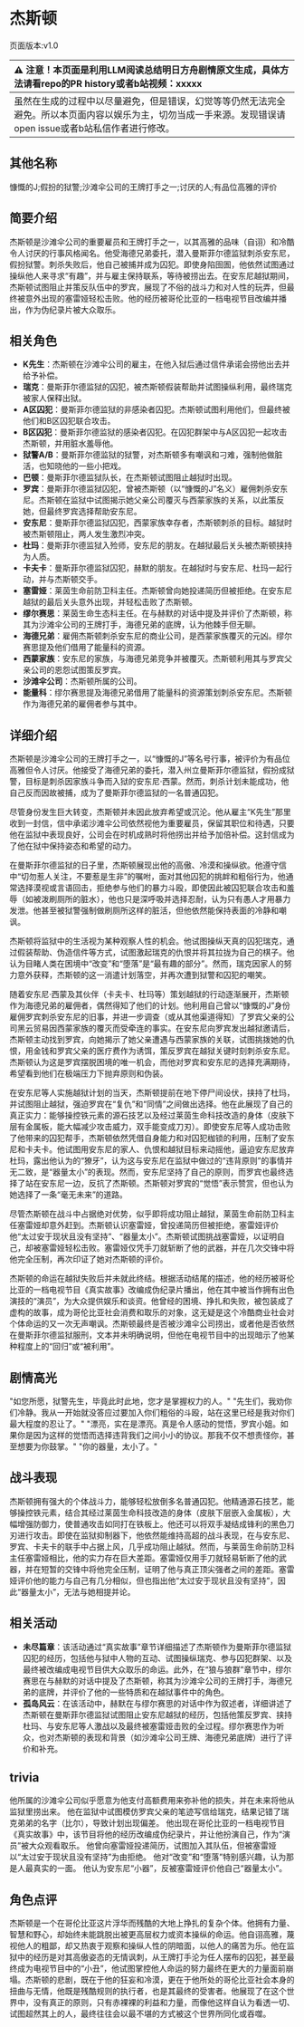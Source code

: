 # 杰斯顿
页面版本:v1.0
 

| :warning: 注意！本页面是利用LLM阅读总结明日方舟剧情原文生成，具体方法请看repo的PR history或者b站视频：xxxxx           |
|:----------------------------|
| 虽然在生成的过程中以尽量避免，但是错误，幻觉等等仍然无法完全避免。所以本页面内容以娱乐为主，切勿当成一手来源。发现错误请open issue或者b站私信作者进行修改。|



## 其他名称
慷慨的J;假扮的狱警;沙滩伞公司的王牌打手之一;讨厌的人;有品位高雅的评价
## 简要介绍
杰斯顿是沙滩伞公司的重要雇员和王牌打手之一，以其高雅的品味（自诩）和冷酷令人讨厌的行事风格闻名。他受海德兄弟委托，潜入曼斯菲尔德监狱刺杀安东尼，假扮狱警。刺杀失败后，他自己被捕并成为囚犯。即使身陷囹圄，他依然试图通过操纵他人来寻求“有趣”，并与雇主保持联系，等待被捞出去。在安东尼越狱期间，杰斯顿试图阻止并策反队伍中的罗宾，展现了不俗的战斗力和对人性的玩弄，但最终被意外出现的塞雷娅轻松击败。他的经历被哥伦比亚的一档电视节目改编并播出，作为伪纪录片被大众取乐。
## 相关角色
-   **K先生**：杰斯顿在沙滩伞公司的雇主，在他入狱后通过信件承诺会捞他出去并给予补偿。
-   **瑞克**：曼斯菲尔德监狱的囚犯，被杰斯顿假装帮助并试图操纵利用，最终瑞克被家人保释出狱。
-   **A区囚犯**：曼斯菲尔德监狱的非感染者囚犯。杰斯顿试图利用他们，但最终被他们和B区囚犯联合攻击。
-   **B区囚犯**：曼斯菲尔德监狱的感染者囚犯。在囚犯群架中与A区囚犯一起攻击杰斯顿，并用脏水羞辱他。
-   **狱警A/B**：曼斯菲尔德监狱的狱警，对杰斯顿多有嘲讽和刁难，强制他做脏活，也知晓他的一些小把戏。
-   **巴顿**：曼斯菲尔德监狱队长，在杰斯顿试图阻止越狱时出现。
-   **罗宾**：曼斯菲尔德监狱囚犯，曾被杰斯顿（以“慷慨的J”名义）雇佣刺杀安东尼。杰斯顿在监狱中试图揭示她父亲公司覆灭与西蒙家族的关系，以此策反她，但最终罗宾选择帮助安东尼。
-   **安东尼**：曼斯菲尔德监狱囚犯，西蒙家族幸存者，杰斯顿刺杀的目标。越狱时被杰斯顿阻止，两人发生激烈冲突。
-   **杜玛**：曼斯菲尔德监狱入殓师，安东尼的朋友。在越狱最后关头被杰斯顿挟持为人质。
-   **卡夫卡**：曼斯菲尔德监狱囚犯，赫默的朋友。在越狱时与安东尼、杜玛一起行动，并与杰斯顿交手。
-   **塞雷娅**：莱茵生命前防卫科主任。杰斯顿曾向她投递简历但被拒绝。在安东尼越狱的最后关头意外出现，并轻松击败了杰斯顿。
-   **缪尔赛思**：莱茵生命生态科主任。在与赫默的对话中提及并评价了杰斯顿，称其为沙滩伞公司的王牌打手，海德兄弟的底牌，认为他棘手但无聊。
-   **海德兄弟**：雇佣杰斯顿刺杀安东尼的商业公司，是西蒙家族覆灭的元凶。缪尔赛思提及他们借用了能量科的资源。
-   **西蒙家族**：安东尼的家族，与海德兄弟竞争并被覆灭。杰斯顿利用其与罗宾父亲公司的恩怨试图策反罗宾。
-   **沙滩伞公司**：杰斯顿所属的公司。
-   **能量科**：缪尔赛思提及海德兄弟借用了能量科的资源策划刺杀安东尼。杰斯顿作为海德兄弟的雇佣者参与其中。
## 详细介绍
杰斯顿是沙滩伞公司的王牌打手之一，以“慷慨的J”等名号行事，被评价为有品位高雅但令人讨厌。他接受了海德兄弟的委托，潜入州立曼斯菲尔德监狱，假扮成狱警，目标是刺杀因家族斗争而入狱的安东尼·西蒙。然而，刺杀计划未能成功，他自己反而因故被捕，成为了曼斯菲尔德监狱的一名普通囚犯。

尽管身份发生巨大转变，杰斯顿并未因此放弃希望或沉沦。他从雇主“K先生”那里收到一封信，信中承诺沙滩伞公司依然视他为重要雇员，保留其职位和待遇，只要他在监狱中表现良好，公司会在时机成熟时将他捞出并给予加倍补偿。这封信成为了他在狱中保持姿态和希望的动力。

在曼斯菲尔德监狱的日子里，杰斯顿展现出他的高傲、冷漠和操纵欲。他遵守信中“切勿惹人关注，不要惹是生非”的嘱咐，面对其他囚犯的挑衅和粗俗行为，他通常选择漠视或言语回击，拒绝参与他们的暴力斗殴，即使因此被囚犯联合攻击和羞辱（如被泼刷厕所的脏水），他也只是深呼吸并选择忍耐，认为只有愚人才用暴力发泄。他甚至被狱警强制做刷厕所这样的脏活，但他依然能保持表面的冷静和嘲讽。

杰斯顿将监狱中的生活视为某种观察人性的机会。他试图操纵天真的囚犯瑞克，通过假装帮助、伪造信件等方式，试图激起瑞克的仇恨并将其拉拢为自己的棋子。他认为目睹人类在困境中“改变”和“堕落”是“最有趣的部分”。然而，瑞克因家人的努力意外获释，杰斯顿的这一消遣计划落空，并再次遭到狱警和囚犯的嘲笑。

随着安东尼·西蒙及其伙伴（卡夫卡、杜玛等）策划越狱的行动逐渐展开，杰斯顿作为海德兄弟的雇佣者，偶然得知了他们的计划。他利用自己曾以“慷慨的J”身份雇佣罗宾刺杀安东尼的旧事，并进一步调查（或从其他渠道得知）了罗宾父亲的公司黑云贸易因西蒙家族的覆灭而受牵连的事实。在安东尼向罗宾发出越狱邀请后，杰斯顿主动找到罗宾，向她揭示了她父亲遭遇与西蒙家族的关联，试图挑拨她的仇恨，用金钱和罗宾父亲的医疗费作为诱饵，策反罗宾在越狱关键时刻刺杀安东尼。杰斯顿认为这是罗宾摆脱困境的唯一机会，而他对罗宾和安东尼的选择充满期待，希望看到他们在极端压力下抛弃原则和伪装。

在安东尼等人实施越狱计划的当天，杰斯顿提前在地下停尸间设伏，挟持了杜玛，并试图阻止越狱，强迫罗宾在“复仇”和“同情”之间做出选择。他在此展现了自己的真正实力：能够操控铁元素的源石技艺以及经过莱茵生命科技改造的身体（皮肤下层有金属板，能大幅减少攻击威力，双手能变成刀刃）。即使安东尼等人成功击败了他带来的囚犯帮手，杰斯顿依然凭借自身能力和对囚犯枷锁的利用，压制了安东尼和卡夫卡。他试图用安东尼的家人、仇恨和越狱目标来动摇他，逼迫安东尼放弃杜玛，露出他认为的“獠牙”，认为这与安东尼在监狱中做过的“违背原则”的事情并无二致，是“器量太小”的表现。然而，安东尼坚持了自己的原则，而罗宾也最终选择了站在安东尼一边，反抗了杰斯顿。杰斯顿对罗宾的“觉悟”表示赞赏，但也认为她选择了一条“毫无未来”的道路。

尽管杰斯顿在战斗中占据绝对优势，似乎即将成功阻止越狱，莱茵生命前防卫科主任塞雷娅却意外赶到。杰斯顿认识塞雷娅，曾投递简历但被拒绝，塞雷娅评价他“太过安于现状且没有坚持”、“器量太小”。杰斯顿试图挑战塞雷娅，以证明自己，却被塞雷娅轻松击败。塞雷娅仅凭手刀就斩断了他的武器，并在几次交锋中将他完全压制，再次印证了她对杰斯顿的评价。

杰斯顿的命运在越狱失败后并未就此终结。根据活动结尾的描述，他的经历被哥伦比亚的一档电视节目《真实故事》改编成伪纪录片播出，他在其中被当作拥有出色演技的“演员”，为大众提供娱乐和谈资。他曾经的困境、挣扎和失败，被包装成了虚构的故事，成为哥伦比亚社会消费和取乐的对象，这无疑是这个冷酷商业社会对个体命运的又一次无声嘲讽。杰斯顿最终是否被沙滩伞公司捞出，或者他是否依然在曼斯菲尔德监狱服刑，文本并未明确说明，但他在电视节目中的出现暗示了他某种程度上的“回归”或“被利用”。
## 剧情高光
"如您所愿，狱警先生，毕竟此时此地，您才是掌握权力的人。"
"先生们，我劝你们冷静。我从一开始就没答应过要加入你们粗俗的斗殴，站在这里已经是我对你们最大程度的忍让了。"
"漂亮，实在是漂亮。真是令人感动的觉悟，罗宾小姐。如果你是因为这样的觉悟而选择违背我们之间小小的协议。那我不仅不想责怪你，甚至想要为你鼓掌。"
"你的器量，太小了。"
## 战斗表现
杰斯顿拥有强大的个体战斗力，能够轻松放倒多名普通囚犯。他精通源石技艺，能够操控铁元素，结合其经过莱茵生命科技改造的身体（皮肤下层嵌入金属板），大幅增强防御力，使普通攻击如同打在铁板上。他还可以将双手凝结成锋利的黑色刀刃进行攻击。即使在监狱抑制器下，他依然能维持高超的战斗表现，在与安东尼、罗宾、卡夫卡的联手中占据上风，几乎成功阻止越狱。然而，与莱茵生命前防卫科主任塞雷娅相比，他的实力存在巨大差距。塞雷娅仅用手刀就轻易斩断了他的武器，并在短暂的交锋中将他完全压制，证明了他与真正顶尖强者之间的差距。塞雷娅评价他的能力与自己有几分相似，但也指出他“太过安于现状且没有坚持”，因此“器量太小”，无法与她相提并论。
## 相关活动
-   **未尽篇章**：该活动通过“真实故事”章节详细描述了杰斯顿作为曼斯菲尔德监狱囚犯的经历，包括他与狱中人物的互动、试图操纵瑞克、参与囚犯群架、以及最终被改编成电视节目供大众取乐的命运。此外，在“狼与狼群”章节中，缪尔赛思在与赫默的对话中提及了杰斯顿，称其为沙滩伞公司的王牌打手，海德兄弟的底牌，并评价了他的一些特质和在越狱事件中的角色。
-   **孤岛风云**：在该活动中，赫默在与缪尔赛思的对话中作为叙述者，详细讲述了杰斯顿在曼斯菲尔德监狱试图阻止安东尼越狱的经历，包括他策反罗宾、挟持杜玛、与安东尼等人激战以及最终被塞雷娅击败的全过程。缪尔赛思作为听众，也对杰斯顿的表现和背景（如沙滩伞公司王牌、海德兄弟底牌）进行了评价和补充。
## trivia
他所属的沙滩伞公司似乎愿意为他支付高额费用来弥补他的损失，并在未来将他从监狱里捞出来。
他在监狱中试图模仿罗宾父亲的笔迹写信给瑞克，结果记错了瑞克弟弟的名字（比尔），导致计划出现偏差。
他出现在哥伦比亚的一档电视节目《真实故事》中，该节目将他的经历改编成伪纪录片，并让他扮演自己，作为“演员”被大众观看取乐。
他曾向塞雷娅投递简历，试图加入其队伍，但被塞雷娅以“太过安于现状且没有坚持”为由拒绝。
他对“改变”和“堕落”特别感兴趣，认为那是人最真实的一面。
他认为安东尼“小器”，反被塞雷娅评价他自己“器量太小”。
## 角色点评
杰斯顿是一个在哥伦比亚这片浮华而残酷的大地上挣扎的复杂个体。他拥有力量、智慧和野心，却始终未能跳脱出被更高层权力或资本操纵的命运。他自诩高雅，蔑视他人的粗鄙，却又热衷于观察和操纵人性的阴暗面，以他人的痛苦为乐。他在监狱中的经历是对其高傲姿态的无情讽刺，从王牌打手沦为任人摆布的囚犯，甚至最终成为电视节目中的“小丑”，他试图掌控他人命运的努力最终在更大的力量面前崩塌。杰斯顿的悲剧，既在于他的狂妄和冷漠，更在于他所处的哥伦比亚社会本身的扭曲与无情，他既是残酷规则的执行者，也是其最终的受害者。他展现了在这个世界中，没有真正的原则，只有赤裸裸的利益和力量，而像他这样自认为看透一切、试图超然其上的人，最终往往会以最不堪的方式被这个世界所同化或吞噬。